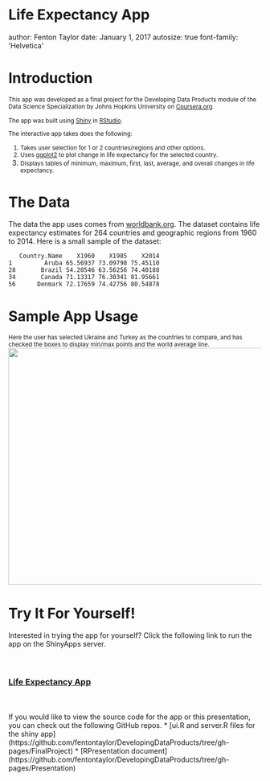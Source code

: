 Life Expectancy App
========================================================
author: Fenton Taylor
date: January 1, 2017
autosize: true
font-family: 'Helvetica'

Introduction
========================================================
<small>This app was developed as a final project for the Developing Data Products module of
the Data Science Specialization by Johns Hopkins University on
[Coursera.org](https://www.coursera.org).

The app was built using [Shiny](https://shiny.rstudio.com/) in [RStudio](https://www.rstudio.com/).

The interactive app takes does the following:  
1. Takes user selection for 1 or 2 countries/regions and other options.  
2. Uses [ggplot2](http://ggplot2.org/) to plot change in life expectancy for the selected country.  
3. Displays tables of minimum, maximum, first, last, average, and overall changes in life expectancy.</small>

The Data
========================================================
The data the app uses comes from [worldbank.org](http://data.worldbank.org/indicator/SP.DYN.LE00.IN). The dataset
contains life expectancy estimates for 264 countries and geographic regions from 1960 
to 2014. Here is a small sample of the dataset:


```
   Country.Name    X1960    X1985    X2014
1         Aruba 65.56937 73.09798 75.45110
28       Brazil 54.20546 63.56256 74.40188
34       Canada 71.13317 76.30341 81.95661
56      Denmark 72.17659 74.42756 80.54878
```


Sample App Usage
========================================================
<small>Here the user has selected Ukraine and Turkey as the countries to compare, and has checked the boxes to display min/max points and the world average line. </small>
<img src="http://i.imgur.com/zoa8xkg.png" style="width:640px;height:471px;">

Try It For Yourself!
========================================================
Interested in trying the app for yourself? Click the following link to run the app 
on the ShinyApps server.  
<br>
<br>
<h3><a href="https://fentontaylor.shinyapps.io/finalproject">Life Expectancy App</a></h3>  
<br>
<br>
If you would like to view the source code for the app or this presentation, you can check out the following GitHub repos.  
* [ui.R and server.R files for the shiny app](https://github.com/fentontaylor/DevelopingDataProducts/tree/gh-pages/FinalProject)  
* [RPresentation document](https://github.com/fentontaylor/DevelopingDataProducts/tree/gh-pages/Presentation)
